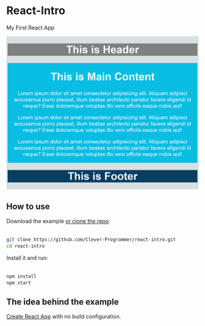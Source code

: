 # React-Intro
My First React App

<p align='center'>
  <img src='./public/window.png' width='600' alt='Window'>
</p>

## How to use

Download the example [or clone the repo](https://github.com/Clever-Programmer/react-intro):

```bash

git clone https://github.com/Clever-Programmer/react-intro.git
cd react-intro

```

Install it and run:

```bash

npm install
npm start

```

## The idea behind the example

[Create React App](https://github.com/facebook/create-react-app) with no build configuration.
